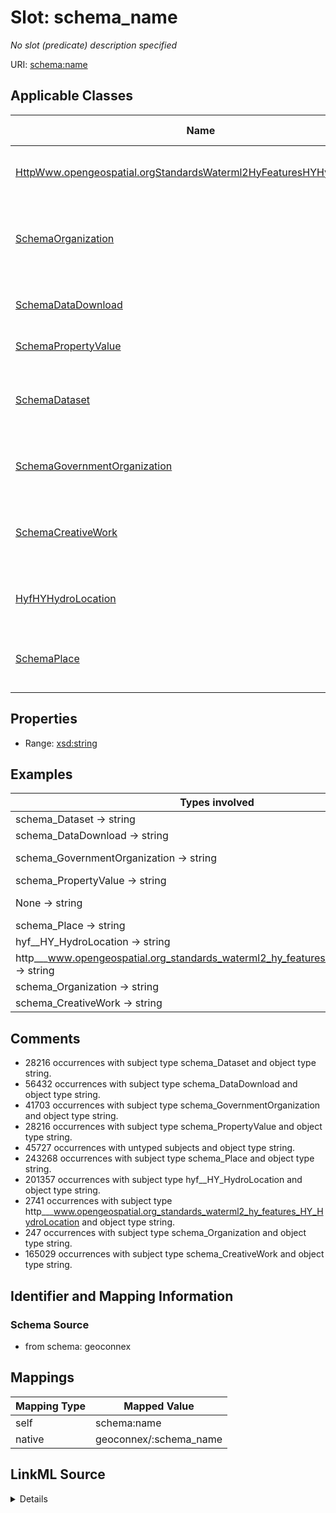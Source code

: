 

# Slot: schema_name


_No slot (predicate) description specified_





URI: [schema:name](https://schema.org/name)



<!-- no inheritance hierarchy -->





## Applicable Classes

| Name | Description | Modifies Slot |
| --- | --- | --- |
| [HttpWww.opengeospatial.orgStandardsWaterml2HyFeaturesHYHydroLocation](../classes/HttpWww.opengeospatial.orgStandardsWaterml2HyFeaturesHYHydroLocation.md) | No class (type) description specified |  no  |
| [SchemaOrganization](../classes/SchemaOrganization.md) | An organization such as a school, NGO, corporation, club, etc |  no  |
| [SchemaDataDownload](../classes/SchemaDataDownload.md) | All or part of a [[Dataset]] in downloadable form |  no  |
| [SchemaPropertyValue](../classes/SchemaPropertyValue.md) | A property-value pair, e |  no  |
| [SchemaDataset](../classes/SchemaDataset.md) | A body of structured information describing some topic(s) of interest |  no  |
| [SchemaGovernmentOrganization](../classes/SchemaGovernmentOrganization.md) | A governmental organization or agency |  no  |
| [SchemaCreativeWork](../classes/SchemaCreativeWork.md) | The most generic kind of creative work, including books, movies, photographs,... |  no  |
| [HyfHYHydroLocation](../classes/HyfHYHydroLocation.md) | No class (type) description specified |  no  |
| [SchemaPlace](../classes/SchemaPlace.md) | Entities that have a somewhat fixed, physical extension |  no  |







## Properties

* Range: [xsd:string](xsd:string)






## Examples

| Types involved | Subject | Predicate | Object |
| --- | --- | --- | --- |
| schema_Dataset → string | _:b1000000 | schema:name | USGS-293229091230800 |
| schema_DataDownload → string | _:b1000004 | schema:name | USGS SensorThings API |
| schema_GovernmentOrganization → string | _:b1000006 | schema:name | U.S. Geological Survey Water Data for the Nation |
| schema_PropertyValue → string | _:b1000007 | schema:name | Gage height |
| None → string | _:b1548067 | schema:name | Mancos River at Anitas Flat Below Mancos CO |
| schema_Place → string | https://geoconnex.us/ref/hu02/01 | schema:name | New England Region |
| hyf__HY_HydroLocation → string | https://geoconnex.us/iow/demo/AL00017 | schema:name | BIG CREEK |
| http___www.opengeospatial.org_standards_waterml2_hy_features_HY_HydroLocation → string | https://geoconnex.us/ornl/hydrosource/dams/1 | schema:name | ALCOVA |
| schema_Organization → string | https://gleaner.io/id/org/CUAHSI_CUAHSI_HIS_CRWA_ids__0 | schema:name | CUAHSI_CUAHSI_HIS_CRWA_ids__0 |
| schema_CreativeWork → string | https://gleaner.io/xid/genid/cksjodsip8t6t2qulttg | schema:name | HUC12 Pour Points |


## Comments

* 28216 occurrences with subject type schema_Dataset and object type string.
* 56432 occurrences with subject type schema_DataDownload and object type string.
* 41703 occurrences with subject type schema_GovernmentOrganization and object type string.
* 28216 occurrences with subject type schema_PropertyValue and object type string.
* 45727 occurrences with untyped subjects and object type string.
* 243268 occurrences with subject type schema_Place and object type string.
* 201357 occurrences with subject type hyf__HY_HydroLocation and object type string.
* 2741 occurrences with subject type http___www.opengeospatial.org_standards_waterml2_hy_features_HY_HydroLocation and object type string.
* 247 occurrences with subject type schema_Organization and object type string.
* 165029 occurrences with subject type schema_CreativeWork and object type string.

## Identifier and Mapping Information







### Schema Source


* from schema: geoconnex




## Mappings

| Mapping Type | Mapped Value |
| ---  | ---  |
| self | schema:name |
| native | geoconnex/:schema_name |




## LinkML Source

<details>
```yaml
name: schema_name
description: No slot (predicate) description specified
comments:
- 28216 occurrences with subject type schema_Dataset and object type string.
- 56432 occurrences with subject type schema_DataDownload and object type string.
- 41703 occurrences with subject type schema_GovernmentOrganization and object type
  string.
- 28216 occurrences with subject type schema_PropertyValue and object type string.
- 45727 occurrences with untyped subjects and object type string.
- 243268 occurrences with subject type schema_Place and object type string.
- 201357 occurrences with subject type hyf__HY_HydroLocation and object type string.
- 2741 occurrences with subject type http___www.opengeospatial.org_standards_waterml2_hy_features_HY_HydroLocation
  and object type string.
- 247 occurrences with subject type schema_Organization and object type string.
- 165029 occurrences with subject type schema_CreativeWork and object type string.
examples:
- description: schema_Dataset → string
  object:
    example_object: USGS-293229091230800
    example_predicate: schema:name
    example_subject: _:b1000000
- description: schema_DataDownload → string
  object:
    example_object: USGS SensorThings API
    example_predicate: schema:name
    example_subject: _:b1000004
- description: schema_GovernmentOrganization → string
  object:
    example_object: U.S. Geological Survey Water Data for the Nation
    example_predicate: schema:name
    example_subject: _:b1000006
- description: schema_PropertyValue → string
  object:
    example_object: Gage height
    example_predicate: schema:name
    example_subject: _:b1000007
- description: None → string
  object:
    example_object: Mancos River at Anitas Flat Below Mancos CO
    example_predicate: schema:name
    example_subject: _:b1548067
- description: schema_Place → string
  object:
    example_object: New England Region
    example_predicate: schema:name
    example_subject: https://geoconnex.us/ref/hu02/01
- description: hyf__HY_HydroLocation → string
  object:
    example_object: BIG CREEK
    example_predicate: schema:name
    example_subject: https://geoconnex.us/iow/demo/AL00017
- description: http___www.opengeospatial.org_standards_waterml2_hy_features_HY_HydroLocation
    → string
  object:
    example_object: ALCOVA
    example_predicate: schema:name
    example_subject: https://geoconnex.us/ornl/hydrosource/dams/1
- description: schema_Organization → string
  object:
    example_object: CUAHSI_CUAHSI_HIS_CRWA_ids__0
    example_predicate: schema:name
    example_subject: https://gleaner.io/id/org/CUAHSI_CUAHSI_HIS_CRWA_ids__0
- description: schema_CreativeWork → string
  object:
    example_object: HUC12 Pour Points
    example_predicate: schema:name
    example_subject: https://gleaner.io/xid/genid/cksjodsip8t6t2qulttg
from_schema: geoconnex
rank: 1000
slot_uri: schema:name
alias: schema_name
domain_of:
- http___www.opengeospatial.org_standards_waterml2_hy_features_HY_HydroLocation
- hyf__HY_HydroLocation
- schema_CreativeWork
- schema_DataDownload
- schema_Dataset
- schema_GovernmentOrganization
- schema_Organization
- schema_Place
- schema_PropertyValue
range: string

```
</details>
